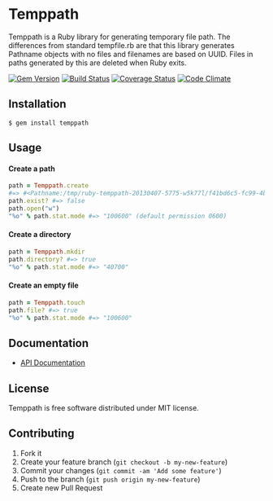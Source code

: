 # Temppath

Temppath is a Ruby library for generating temporary file path. The differences
from standard tempfile.rb are that this library generates Pathname objects with
no files and filenames are based on UUID. Files in paths generated by this are
deleted when Ruby exits.

[![Gem Version](https://badge.fury.io/rb/temppath.png)](http://badge.fury.io/rb/temppath) [![Build Status](https://travis-ci.org/keita/temppath.png?branch=master)](https://travis-ci.org/keita/temppath) [![Coverage Status](https://coveralls.io/repos/keita/temppath/badge.png?branch=master)](https://coveralls.io/r/keita/temppath) [![Code Climate](https://codeclimate.com/github/keita/temppath.png)](https://codeclimate.com/github/keita/temppath)

## Installation

    $ gem install temppath

## Usage

#### Create a path

```ruby
path = Temppath.create
#=> #<Pathname:/tmp/ruby-temppath-20130407-5775-w5k77l/f41bd6c5-fc99-4b7a-8f68-95b7ae4a6b22>
path.exist? #=> false
path.open("w")
"%o" % path.stat.mode #=> "100600" (default permission 0600)
```

#### Create a directory

```ruby
path = Temppath.mkdir
path.directory? #=> true
"%o" % path.stat.mode #=> "40700"
```

#### Create an empty file

```ruby
path = Temppath.touch
path.file? #=> true
"%o" % path.stat.mode #=> "100600"
```

## Documentation

- [API Documentation](http://www.rubydoc.info/gems/temppath/)

## License

Temppath is free software distributed under MIT license.

## Contributing

1. Fork it
2. Create your feature branch (`git checkout -b my-new-feature`)
3. Commit your changes (`git commit -am 'Add some feature'`)
4. Push to the branch (`git push origin my-new-feature`)
5. Create new Pull Request
